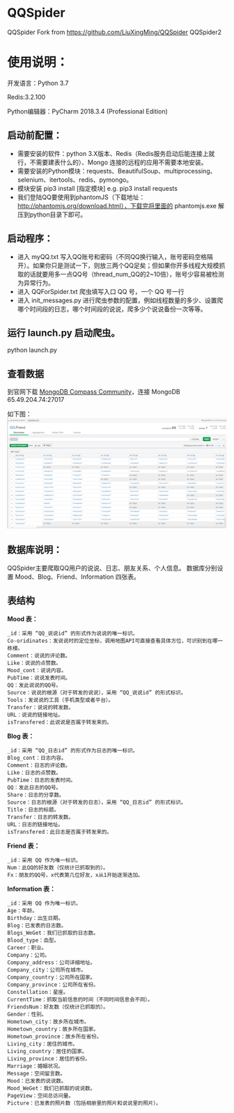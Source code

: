 # QQSpider
QQSpider Fork from https://github.com/LiuXingMing/QQSpider QQSpider2

# 使用说明：

开发语言：Python 3.7 

Redis:3.2.100

Python编辑器：PyCharm 2018.3.4 (Professional Edition)

## 启动前配置：

* 需要安装的软件：python 3.X版本、Redis（Redis服务启动后能连接上就行，不需要建表什么的）、Mongo 连接的远程的应用不需要本地安装。
* 需要安装的Python模块：requests、BeautifulSoup、multiprocessing、selenium、itertools、redis、pymongo。
* 模块安装 pip3 install [指定模块] e.g. pip3 install requests
* 我们登陆QQ要使用到phantomJS（下载地址：http://phantomjs.org/download.html），下载完将里面的 phantomjs.exe 解压到python目录下即可。


## 启动程序：

* 进入 myQQ.txt 写入QQ账号和密码（不同QQ换行输入，账号密码空格隔开）。如果你只是测试一下，则放三两个QQ足矣；但如果你开多线程大规模抓取的话就要用多一点QQ号（thread_num_QQ的2~10倍），账号少容易被检测为异常行为。
* 进入 QQForSpider.txt 爬虫填写入口 QQ 号，一个 QQ 号一行
* 进入 init_messages.py 进行爬虫参数的配置，例如线程数量的多少、设置爬哪个时间段的日志，哪个时间段的说说，爬多少个说说备份一次等等。

## 运行 launch.py 启动爬虫。
python launch.py

## 查看数据
到官网下载 [MongoDB Compass Community](https://www.mongodb.com/download-center/community)，连接 MongoDB 65.49.204.74:27017

如下图：
![截图](https://github.com/fantasylion/QQSpider/blob/master/Document/20190211172713.png?raw=true)

## 数据库说明：
QQSpider主要爬取QQ用户的说说、日志、朋友关系、个人信息。 
数据库分别设置 Mood、Blog、Friend、Information 四张表。

## 表结构

__Mood 表：__
```
_id：采用 “QQ_说说id” 的形式作为说说的唯一标识。 
Co-oridinates：发说说时的定位坐标，调用地图API可直接查看具体方位，可识别到在哪一栋楼。 
Comment：说说的评论数。 
Like：说说的点赞数。 
Mood_cont：说说内容。 
PubTime：说说发表时间。 
QQ：发此说说的QQ号。 
Source：说说的根源（对于转发的说说），采用 “QQ_说说id” 的形式标识。 
Tools：发说说的工具（手机类型或者平台）。 
Transfer：说说的转发数。 
URL：说说的链接地址。 
isTransfered：此说说是否属于转发来的。
```

__Blog 表：__
```
_id：采用 “QQ_日志id” 的形式作为日志的唯一标识。 
Blog_cont：日志内容。 
Comment：日志的评论数。 
Like：日志的点赞数。 
PubTime：日志的发表时间。 
QQ：发此日志的QQ号。 
Share：日志的分享数。 
Source：日志的根源（对于转发的日志），采用 “QQ_日志id” 的形式标识。 
Title：日志的标题。 
Transfer：日志的转发数。 
URL：日志的链接地址。 
isTransfered：此日志是否属于转发来的。
```

__Friend 表：__
```
_id：采用 QQ 作为唯一标识。 
Num：此QQ的好友数（仅统计已抓取到的）。 
Fx：朋友的QQ号，x代表第几位好友，x从1开始逐渐迭加。
```

__Information 表：__
```
_id：采用 QQ 作为唯一标识。 
Age：年龄。 
Birthday：出生日期。 
Blog：已发表的日志数。 
Blogs_WeGet：我们已抓取的日志数。 
Blood_type：血型。 
Career：职业。 
Company：公司。 
Company_address：公司详细地址。 
Company_city：公司所在城市。 
Company_country：公司所在国家。 
Company_province：公司所在省份。 
Constellation：星座。 
CurrentTime：抓取当前信息的时间（不同时间信息会不同）。 
FriendsNum：好友数（仅统计已抓取的）。 
Gender：性别。 
Hometown_city：故乡所在城市。 
Hometown_country：故乡所在国家。 
Hometown_province：故乡所在省份。 
Living_city：居住的城市。 
Living_country：居住的国家。 
Living_province：居住的省份。 
Marriage：婚姻状况。 
Message：空间留言数。 
Mood：已发表的说说数。 
Mood_WeGet：我们已抓取的说说数。 
PageView：空间总访问量。 
Picture：已发表的照片数（包括相册里的照片和说说里的照片）。
```


